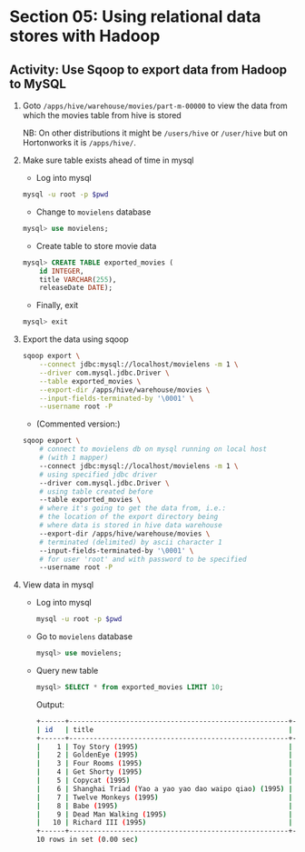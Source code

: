 # Section 05: Using relational data stores with Hadoop

## Activity: Use Sqoop to export data from Hadoop to MySQL

1. Goto `/apps/hive/warehouse/movies/part-m-00000` to view the data from which the movies table from hive is stored

    NB: On other distributions it might be `/users/hive` or `/user/hive` but on Hortonworks it is `/apps/hive/`.

2. Make sure table exists ahead of time in mysql

    - Log into mysql

    ```sh
    mysql -u root -p $pwd
    ```

    - Change to `movielens` database

    ```sql
    mysql> use movielens;
    ```

    - Create table to store movie data

    ```sql
    mysql> CREATE TABLE exported_movies (
        id INTEGER,
        title VARCHAR(255),
        releaseDate DATE);
    ```

    - Finally, exit

    ```sql
    mysql> exit
    ```

3. Export the data using sqoop

    ```sh
    sqoop export \
        --connect jdbc:mysql://localhost/movielens -m 1 \
        --driver com.mysql.jdbc.Driver \
        --table exported_movies \
        --export-dir /apps/hive/warehouse/movies \
        --input-fields-terminated-by '\0001' \
        --username root -P
    ```

    - (Commented version:)

    ```sh
    sqoop export \
        # connect to movielens db on mysql running on local host
        # (with 1 mapper)
        --connect jdbc:mysql://localhost/movielens -m 1 \
        # using specified jdbc driver
        --driver com.mysql.jdbc.Driver \
        # using table created before
        --table exported_movies \
        # where it's going to get the data from, i.e.:
        # the location of the export directory being
        # where data is stored in hive data warehouse
        --export-dir /apps/hive/warehouse/movies \
        # terminated (delimited) by ascii character 1
        --input-fields-terminated-by '\0001' \
        # for user 'root' and with password to be specified
        --username root -P
    ```

4. View data in mysql

    - Log into mysql

        ```sh
        mysql -u root -p $pwd
        ```

    - Go to `movielens` database

        ```sql
        mysql> use movielens;
        ```

    - Query new table

        ```sql
        mysql> SELECT * from exported_movies LIMIT 10;
        ```

        Output:

        ```sh
        +------+------------------------------------------------------+-------------+
        | id   | title                                                | releaseDate |
        +------+------------------------------------------------------+-------------+
        |    1 | Toy Story (1995)                                     | 1995-01-01  |
        |    2 | GoldenEye (1995)                                     | 1995-01-01  |
        |    3 | Four Rooms (1995)                                    | 1995-01-01  |
        |    4 | Get Shorty (1995)                                    | 1995-01-01  |
        |    5 | Copycat (1995)                                       | 1995-01-01  |
        |    6 | Shanghai Triad (Yao a yao yao dao waipo qiao) (1995) | 1995-01-01  |
        |    7 | Twelve Monkeys (1995)                                | 1995-01-01  |
        |    8 | Babe (1995)                                          | 1995-01-01  |
        |    9 | Dead Man Walking (1995)                              | 1995-01-01  |
        |   10 | Richard III (1995)                                   | 1996-01-22  |
        +------+------------------------------------------------------+-------------+
        10 rows in set (0.00 sec)
        ```
